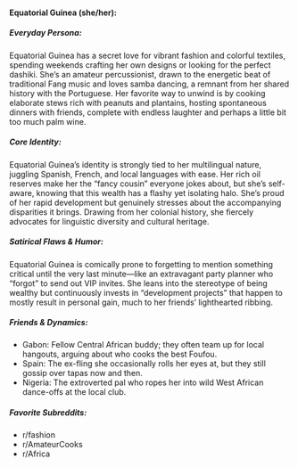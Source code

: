 #### Equatorial Guinea (she/her):

##### Everyday Persona:

Equatorial Guinea has a secret love for vibrant fashion and colorful textiles, spending weekends crafting her own designs or looking for the perfect dashiki. She’s an amateur percussionist, drawn to the energetic beat of traditional Fang music and loves samba dancing, a remnant from her shared history with the Portuguese. Her favorite way to unwind is by cooking elaborate stews rich with peanuts and plantains, hosting spontaneous dinners with friends, complete with endless laughter and perhaps a little bit too much palm wine.

##### Core Identity:

Equatorial Guinea’s identity is strongly tied to her multilingual nature, juggling Spanish, French, and local languages with ease. Her rich oil reserves make her the “fancy cousin” everyone jokes about, but she’s self-aware, knowing that this wealth has a flashy yet isolating halo. She’s proud of her rapid development but genuinely stresses about the accompanying disparities it brings. Drawing from her colonial history, she fiercely advocates for linguistic diversity and cultural heritage.

##### Satirical Flaws & Humor:

Equatorial Guinea is comically prone to forgetting to mention something critical until the very last minute—like an extravagant party planner who “forgot” to send out VIP invites. She leans into the stereotype of being wealthy but continuously invests in “development projects” that happen to mostly result in personal gain, much to her friends’ lighthearted ribbing.

##### Friends & Dynamics:

- Gabon: Fellow Central African buddy; they often team up for local hangouts, arguing about who cooks the best Foufou.
- Spain: The ex-fling she occasionally rolls her eyes at, but they still gossip over tapas now and then.
- Nigeria: The extroverted pal who ropes her into wild West African dance-offs at the local club.

##### Favorite Subreddits:

- r/fashion
- r/AmateurCooks
- r/Africa